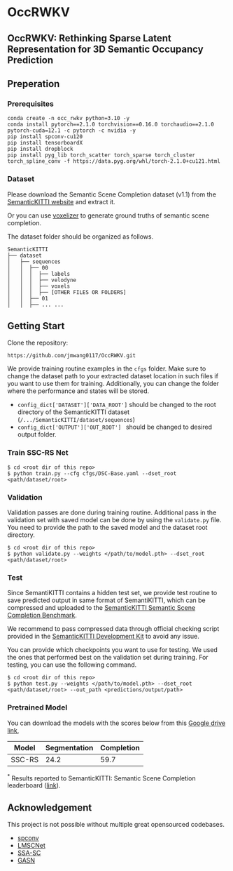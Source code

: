 # OccRWKV

## OccRWKV: Rethinking Sparse Latent Representation for 3D Semantic Occupancy Prediction


## Preperation

### Prerequisites
```
conda create -n occ_rwkv python=3.10 -y
conda install pytorch==2.1.0 torchvision==0.16.0 torchaudio==2.1.0 pytorch-cuda=12.1 -c pytorch -c nvidia -y
pip install spconv-cu120
pip install tensorboardX
pip install dropblock
pip install pyg_lib torch_scatter torch_sparse torch_cluster torch_spline_conv -f https://data.pyg.org/whl/torch-2.1.0+cu121.html
```

### Dataset

Please download the Semantic Scene Completion dataset (v1.1) from the [SemanticKITTI website](http://www.semantic-kitti.org/dataset.html) and extract it.

Or you can use [voxelizer](https://github.com/jbehley/voxelizer) to generate ground truths of semantic scene completion.

The dataset folder should be organized as follows.
```angular2
SemanticKITTI
├── dataset
│   ├── sequences
│   │  ├── 00
│   │  │  ├── labels
│   │  │  ├── velodyne
│   │  │  ├── voxels
│   │  │  ├── [OTHER FILES OR FOLDERS]
│   │  ├── 01
│   │  ├── ... ...
```

## Getting Start
Clone the repository:
```
https://github.com/jmwang0117/OccRWKV.git
```

We provide training routine examples in the `cfgs` folder. Make sure to change the dataset path to your extracted dataset location in such files if you want to use them for training. Additionally, you can change the folder where the performance and states will be stored.
* `config_dict['DATASET']['DATA_ROOT']` should be changed to the root directory of the SemanticKITTI dataset (`/.../SemanticKITTI/dataset/sequences`)
* `config_dict['OUTPUT']['OUT_ROOT'] ` should be changed to desired output folder.

### Train SSC-RS Net

```
$ cd <root dir of this repo>
$ python train.py --cfg cfgs/DSC-Base.yaml --dset_root <path/dataset/root>
```
### Validation

Validation passes are done during training routine. Additional pass in the validation set with saved model can be done by using the `validate.py` file. You need to provide the path to the saved model and the dataset root directory.

```
$ cd <root dir of this repo>
$ python validate.py --weights </path/to/model.pth> --dset_root <path/dataset/root>
```
### Test

Since SemantiKITTI contains a hidden test set, we provide test routine to save predicted output in same format of SemantiKITTI, which can be compressed and uploaded to the [SemanticKITTI Semantic Scene Completion Benchmark](http://www.semantic-kitti.org/tasks.html#ssc).

We recommend to pass compressed data through official checking script provided in the [SemanticKITTI Development Kit](http://www.semantic-kitti.org/resources.html#devkit) to avoid any issue.

You can provide which checkpoints you want to use for testing. We used the ones that performed best on the validation set during training. For testing, you can use the following command.

```
$ cd <root dir of this repo>
$ python test.py --weights </path/to/model.pth> --dset_root <path/dataset/root> --out_path <predictions/output/path>
```
### Pretrained Model

You can download the models with the scores below from this [Google drive link](https://drive.google.com/file/d/1-b3O7QS6hBQIGFTO-7qSG7Zb9kbQuxdO/view?usp=sharing),

| Model  | Segmentation | Completion |
|--|--|--|
| SSC-RS | 24.2 | 59.7 |

<sup>*</sup> Results reported to SemanticKITTI: Semantic Scene Completion leaderboard ([link](https://codalab.lisn.upsaclay.fr/competitions/7170\#results)).

## Acknowledgement
This project is not possible without multiple great opensourced codebases.
* [spconv](https://github.com/traveller59/spconv)
* [LMSCNet](https://github.com/cv-rits/LMSCNet)
* [SSA-SC](https://github.com/jokester-zzz/SSA-SC)
* [GASN](https://github.com/ItIsFriday/PcdSeg)
